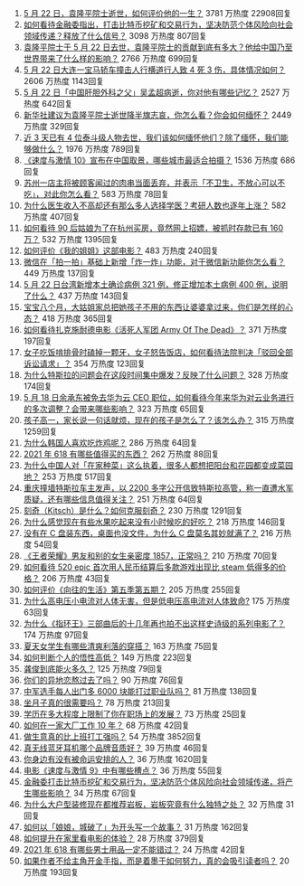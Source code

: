 1. [5 月 22 日，袁隆平院士逝世，如何评价他的一生？](https://www.zhihu.com/question/460808291) 3781 万热度 22908回复
1. [如何看待金融委指出，打击比特币挖矿和交易行为，坚决防范个体风险向社会领域传递？释放了什么信号？](https://www.zhihu.com/question/460721703) 3098 万热度 807回复
1. [袁隆平院士于 5 月 22 日去世，袁隆平院士的贡献到底有多大？他给中国乃至世界带来了什么样的影响？](https://www.zhihu.com/question/460812976) 2766 万热度 699回复
1. [5 月 22 日大连一宝马轿车撞击人行横道行人致 4 死 3 伤，具体情况如何？](https://www.zhihu.com/question/460803059) 2606 万热度 1143回复
1. [5 月 22 日「中国肝胆外科之父」吴孟超病逝，你对他有哪些记忆？](https://www.zhihu.com/question/460817685) 2527 万热度 642回复
1. [新华社建议为袁隆平院士逝世降半旗志哀，你怎么看？你会如何缅怀？](https://www.zhihu.com/question/460853429) 2449 万热度 329回复
1. [近 3 天已有 4 位泰斗级人物去世，我们该如何缅怀他们？除了缅怀，我们能够做什么？](https://www.zhihu.com/question/460833743) 1976 万热度 789回复
1. [《速度与激情 10》宣布在中国取景，哪些城市最适合拍摄？](https://www.zhihu.com/question/459923679) 1536 万热度 686回复
1. [苏州一店主将被顾客闻过的肉串当面丢弃，并表示「不卫生，不放心可以不吃」，对此你怎么看？](https://www.zhihu.com/question/460604746) 583 万热度 78回复
1. [为什么医生收入不高却还有那么多人选择学医？考研人数也逐年上涨？](https://www.zhihu.com/question/459240182) 582 万热度 407回复
1. [如何看待 90 后姑娘为了在杭州买房，竟然网上招嫖，被抓时存款已有 160 万？](https://www.zhihu.com/question/460671555) 532 万热度 1395回复
1. [如何评价《我的姐姐》这部电影？](https://www.zhihu.com/question/453290146) 483 万热度 240回复
1. [微信在「拍一拍」基础上新增「炸一炸」功能，对于微信新功能你怎么看？](https://www.zhihu.com/question/460330878) 449 万热度 137回复
1. [5 月 22 日台湾新增本土确诊病例 321 例，修正增加本土病例 400 例，说明了什么？](https://www.zhihu.com/question/460819141) 437 万热度 143回复
1. [宝宝八个月，大姑姐家总把她孩子不用的东西让婆婆拿过来，你们是怎样的心态？](https://www.zhihu.com/question/460493652) 418 万热度 365回复
1. [如何看待扎克施耐德电影《活死人军团 Army Of The Dead》？](https://www.zhihu.com/question/460696355) 371 万热度 197回复
1. [女子吃饭啃排骨时磕掉一颗牙，女子怒告饭店，如何看待法院判决「驳回全部诉讼请求」？](https://www.zhihu.com/question/460584839) 354 万热度 123回复
1. [为什么特斯拉的问题会在这段时间集中爆发？反映了什么问题？](https://www.zhihu.com/question/460594922) 328 万热度 174回复
1. [5 月 18 日余承东被免去华为云 CEO 职位，如何看待今年来华为对云业务进行的多次调整？会带来哪些影响？](https://www.zhihu.com/question/460199755) 323 万热度 65回复
1. [孩子高一，家长说一句话就烦，现在的孩子是怎么了？该怎么办？](https://www.zhihu.com/question/446145871) 315 万热度 1259回复
1. [为什么韩国人喜欢吃炸鸡呢？](https://www.zhihu.com/question/22146758) 286 万热度 64回复
1. [2021 年 618 有哪些值得买的东西？](https://www.zhihu.com/question/456666788) 262 万热度 88回复
1. [为什么中国人对「在家种菜」这么执着，很多人都想把阳台和花园都变成菜园地？](https://www.zhihu.com/question/460289845) 253 万热度 517回复
1. [重庆撞墙特斯拉车主发声，以 2200 多字公开信致特斯拉高管，称一直遭水军质疑，还有哪些信息值得关注？](https://www.zhihu.com/question/460684619) 251 万热度 64回复
1. [刻奇（Kitsch）是什么？如何克服刻奇？](https://www.zhihu.com/question/27039705) 230 万热度 1291回复
1. [为什么感觉现在有些水果吃起来没有小时候吃的好吃？](https://www.zhihu.com/question/393480064) 218 万热度 146回复
1. [没有在 C 盘装东西，桌面也没文件，为什么 C 盘莫名其妙就满了？](https://www.zhihu.com/question/456677257) 216 万热度 54回复
1. [《王者荣耀》男友和别的女生亲密度 1857，正常吗？](https://www.zhihu.com/question/460112550) 210 万热度 70回复
1. [如何看待 520 epic 首次用人民币结算后多款游戏出现比 steam 低得多的价格？](https://www.zhihu.com/question/460584796) 206 万热度 43回复
1. [如何评价《向往的生活》第五季第五期？](https://www.zhihu.com/question/460535700) 205 万热度 255回复
1. [为什么高电压小电流对人体无害，但是低电压高电流对人体致命?](https://www.zhihu.com/question/388159656) 175 万热度 63回复
1. [为什么《指环王》三部曲后的十几年再也拍不出这样史诗级的系列电影了？](https://www.zhihu.com/question/381939834) 174 万热度 97回复
1. [夏天女学生有哪些清爽利落的穿搭？](https://www.zhihu.com/question/395417374) 163 万热度 75回复
1. [如何判断个人的悟性高低？](https://www.zhihu.com/question/24123447) 149 万热度 223回复
1. [龚俊到底能火多久？](https://www.zhihu.com/question/456965858) 125 万热度 79回复
1. [你们的异地恋熬过去了吗？](https://www.zhihu.com/question/460329836) 90 万热度 76回复
1. [中军选手每人出门多 6000 块能打过职业队吗？](https://www.zhihu.com/question/459668976) 81 万热度 138回复
1. [坐月子真的很需要吗？](https://www.zhihu.com/question/430742837) 78 万热度 213回复
1. [学历在多大程度上限制了你在职场上的发展？](https://www.zhihu.com/question/460617091) 73 万热度 25回复
1. [如何在一家大厂工作 10 年？](https://www.zhihu.com/question/460106786) 68 万热度 42回复
1. [做生意真的比上班打工强吗？](https://www.zhihu.com/question/327874416) 54 万热度 3852回复
1. [真无线蓝牙耳机哪个品牌音质好？](https://www.zhihu.com/question/448219382) 39 万热度 46回复
1. [你身边有没有被命运安排的人？](https://www.zhihu.com/question/288026861) 36 万热度 1620回复
1. [电影《速度与激情 9》中有哪些槽点？](https://www.zhihu.com/question/460424382) 36 万热度 55回复
1. [金融委打击比特币挖矿和交易行为，坚决防范个体风险向社会领域传递，将产生哪些影响？](https://www.zhihu.com/question/460718389) 34 万热度 67回复
1. [为什么大户型装修现在都推荐岩板，岩板究竟有什么独特之处？](https://www.zhihu.com/question/453836267) 32 万热度 31回复
1. [如何以「娘娘，城破了」为开头写一个故事？](https://www.zhihu.com/question/455531791) 31 万热度 162回复
1. [如何提升在家里看电影的体验？](https://www.zhihu.com/question/22997019) 28 万热度 379回复
1. [2021 年 618 有哪些男士用品一定不能错过？](https://www.zhihu.com/question/457158249) 24 万热度 42回复
1. [如果作者不给主角开金手指，而是着墨于如何努力，真的会吸引读者吗？](https://www.zhihu.com/question/304134050) 20 万热度 193回复
